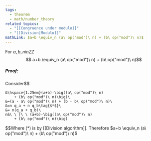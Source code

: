 ```yaml
---
tags:
  - theorem
  - math/number_theory
related topics:
  - "[[Congruence under modulo]]"
  - "[[Division|Modulo]]"
mathLink: $a+b \equiv_n (a\ op("mod")\ n) + (b\ op("mod")\ n)$
---
```

For $a,b,n in ZZ$$$
a+b \equiv_n (a\ op("mod")\ n) + (b\ op("mod")\ n)$$
##### Proof:
Consider$$

	&\hspace{1.25em}(a+b)-\big((a\ op("mod")\ n) 
		+ (b\ op("mod")\ n)\big)\
	&=(a - a\ op("mod")\ n) + (b - b\ op("mod")\ n)\
	&=n q_a + n q_b\tag{$*$}\
	&= n(q_a + q_b)\
	n&\ \ |\ \ (a+b)-\big((a\ op("mod")\ n) 
		+ (b\ op("mod")\ n)\big)

$$Where $(*)$ is by [[Division algorithm]]. Therefore $a+b \equiv_n (a\ op("mod")\ n) + (b\ op("mod")\ n)$

